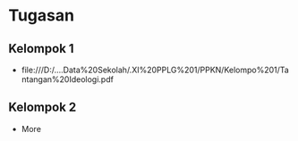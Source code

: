 # Tugasan

## Kelompok 1
- file:///D:/....Data%20Sekolah/.XI%20PPLG%201/PPKN/Kelompo%201/Tantangan%20Ideologi.pdf
## Kelompok 2
- More

